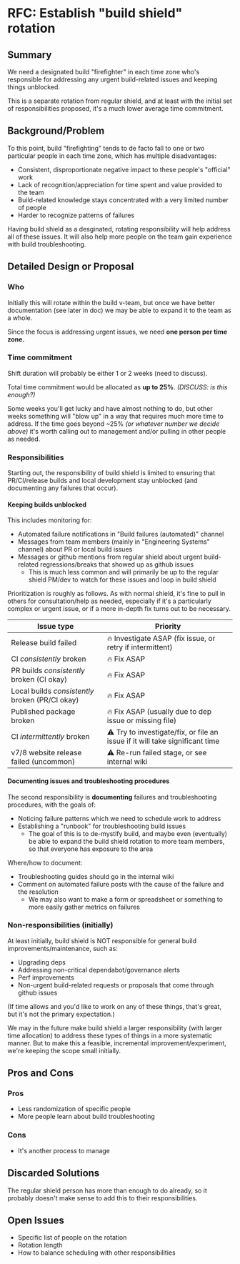 # RFC: Establish "build shield" rotation

## Summary

We need a designated build "firefighter" in each time zone who's responsible for addressing any urgent build-related issues and keeping things unblocked.

This is a separate rotation from regular shield, and at least with the initial set of responsibilities proposed, it's a much lower average time commitment.

## Background/Problem

To this point, build "firefighting" tends to de facto fall to one or two particular people in each time zone, which has multiple disadvantages:

- Consistent, disproportionate negative impact to these people's "official" work
- Lack of recognition/appreciation for time spent and value provided to the team
- Build-related knowledge stays concentrated with a very limited number of people
- Harder to recognize patterns of failures

Having build shield as a desginated, rotating responsibility will help address all of these issues. It will also help more people on the team gain experience with build troubleshooting.

## Detailed Design or Proposal

### Who

Initially this will rotate within the build v-team, but once we have better documentation (see later in doc) we may be able to expand it to the team as a whole.

Since the focus is addressing urgent issues, we need **one person per time zone.**

### Time commitment

Shift duration will probably be either 1 or 2 weeks (need to discuss).

Total time commitment would be allocated as **up to 25%**. _(DISCUSS: is this enough?)_

Some weeks you'll get lucky and have almost nothing to do, but other weeks something will "blow up" in a way that requires much more time to address. If the time goes beyond ~25% _(or whatever number we decide above)_ it's worth calling out to management and/or pulling in other people as needed.

### Responsibilities

Starting out, the responsibility of build shield is limited to ensuring that PR/CI/release builds and local development stay unblocked (and documenting any failures that occur).

#### Keeping builds unblocked

This includes monitoring for:

- Automated failure notifications in "Build failures (automated)" channel
- Messages from team members (mainly in "Engineering Systems" channel) about PR or local build issues
- Messages or github mentions from regular shield about urgent build-related regressions/breaks that showed up as github issues
  - This is much less common and will primarily be up to the regular shield PM/dev to watch for these issues and loop in build shield

Prioritization is roughly as follows. As with normal shield, it's fine to pull in others for consultation/help as needed, especially if it's a particularly complex or urgent issue, or if a more in-depth fix turns out to be necessary.

| Issue type                                      | Priority                                                                     |
| ----------------------------------------------- | ---------------------------------------------------------------------------- |
| Release build failed                            | 🔥 Investigate ASAP (fix issue, or retry if intermittent)                    |
| CI _consistently_ broken                        | 🔥 Fix ASAP                                                                  |
| PR builds _consistently_ broken (CI okay)       | 🔥 Fix ASAP                                                                  |
| Local builds _consistently_ broken (PR/CI okay) | 🔥 Fix ASAP                                                                  |
| Published package broken                        | 🔥 Fix ASAP (usually due to dep issue or missing file)                       |
| CI _intermittently_ broken                      | ⚠️ Try to investigate/fix, or file an issue if it will take significant time |
| v7/8 website release failed (uncommon)          | ⚠️ Re-run failed stage, or see internal wiki                                 |

#### Documenting issues and troubleshooting procedures

The second responsibility is **documenting** failures and troubleshooting procedures, with the goals of:

- Noticing failure patterns which we need to schedule work to address
- Establishing a "runbook" for troubleshooting build issues
  - The goal of this is to de-mystify build, and maybe even (eventually) be able to expand the build shield rotation to more team members, so that everyone has exposure to the area

Where/how to document:

- Troubleshooting guides should go in the internal wiki
- Comment on automated failure posts with the cause of the failure and the resolution
  - We may also want to make a form or spreadsheet or something to more easily gather metrics on failures

### Non-responsibilities (initially)

At least initially, build shield is NOT responsible for general build improvements/maintenance, such as:

- Upgrading deps
- Addressing non-critical dependabot/governance alerts
- Perf improvements
- Non-urgent build-related requests or proposals that come through github issues

(If time allows and you'd like to work on any of these things, that's great, but it's not the primary expectation.)

We may in the future make build shield a larger responsibility (with larger time allocation) to address these types of things in a more systematic manner. But to make this a feasible, incremental improvement/experiment, we're keeping the scope small initially.

## Pros and Cons

### Pros

- Less randomization of specific people
- More people learn about build troubleshooting

### Cons

- It's another process to manage

## Discarded Solutions

The regular shield person has more than enough to do already, so it probably doesn't make sense to add this to their responsibilities.

## Open Issues

- Specific list of people on the rotation
- Rotation length
- How to balance scheduling with other responsibilities
